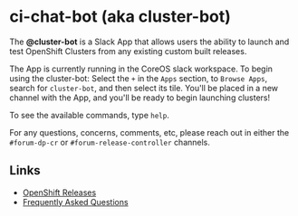 # ci-chat-bot (aka cluster-bot)
The **@cluster-bot** is a Slack App that allows users the ability to launch and test OpenShift Clusters from any existing custom built releases. 

The App is currently running in the CoreOS slack workspace. To begin using the cluster-bot: Select the `+` in the `Apps` section, to `Browse Apps`, search for `cluster-bot`, and then select its tile. 
You'll be placed in a new channel with the App, and you'll be ready to begin launching clusters! 

To see the available commands, type `help`.

For any questions, concerns, comments, etc, please reach out in either the `#forum-dp-cr` or `#forum-release-controller` channels.

## Links
* [OpenShift Releases](https://amd64.ocp.releases.ci.openshift.org/)
* [Frequently Asked Questions](https://github.com/openshift/ci-chat-bot/blob/master/docs/FAQ.md)

